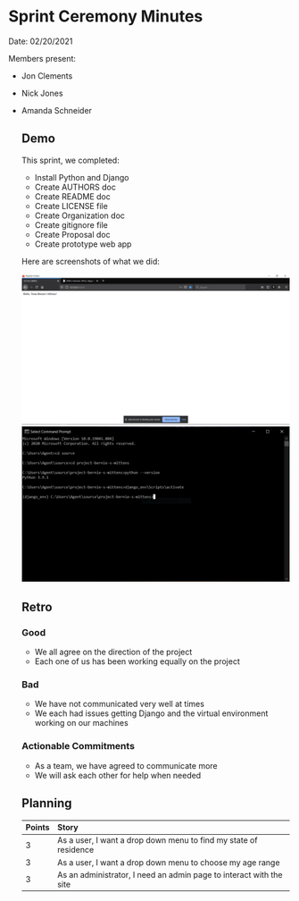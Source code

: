 # Sprint Ceremony Minutes
  
Date: 02/20/2021

Members present:

* Jon Clements
* Nick Jones
* Amanda Schneider

  
  ## Demo
  
  This sprint, we completed:
  
  * Install Python and Django
  * Create AUTHORS doc
  * Create README doc
  * Create LICENSE file  
  * Create Organization doc
  * Create gitignore file
  * Create Proposal doc
  * Create prototype web app  

  Here are screenshots of what we did:
  
  ![ProVax](images/Prototype.png?raw=true)  
  ![Virtual env](images/env_shot.PNG?raw=true)  


  ## Retro
  
 
  
  ### Good
  
  * We all agree on the direction of the project
  * Each one of us has been working equally on the project
  
  ### Bad
  
  * We have not communicated very well at times
  * We each had issues getting Django and the virtual environment working on our machines
  
  ### Actionable Commitments
  
  * As a team, we have agreed to communicate more
  * We will ask each other for help when needed  


  
  ## Planning
  
  Points | Story
  -------|--------
  3     | As a user, I want a drop down menu to find my state of residence
  3     | As a user, I want a drop down menu to choose my age range  
  3     | As an administrator, I need an admin page to interact with the site